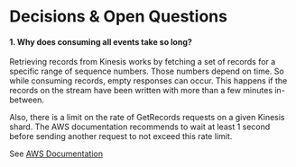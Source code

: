# Decisions & Open Questions

#### 1. Why does consuming all events take so long?

Retrieving records from Kinesis works by fetching a set of
records for a specific range of sequence numbers. Those 
numbers depend on time. So while consuming records, empty 
responses can occur. This happens if the records on the stream
have been written with more than a few minutes in-between.

Also, there is a limit on the rate of GetRecords requests
on a given Kinesis shard. The AWS documentation recommends
to wait at least 1 second before sending another request
to not exceed this rate limit.

See [AWS Documentation](http://docs.aws.amazon.com/de_de/streams/latest/dev/developing-consumers-with-sdk.html#kinesis-using-sdk-java-get-data-shard-iterators) 
